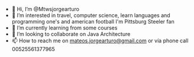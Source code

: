 - 👋 Hi, I’m @Mtwsjorgearturo
- 👀 I’m interested in travel, computer science, learn languages and programming one's and american football I'm Pittsburg Steeler fan
- 🌱 I’m currently learning from some courses
- 💞️ I’m looking to collaborate on Java Architecture
- 📫 How to reach me on mateos.jorgearturo@gmail.com or vía phone call 00525561377965

<!---
Mtwsjorgearturo/Mtwsjorgearturo is a ✨ special ✨ repository because its `README.md` (this file) appears on your GitHub profile.
You can click the Preview link to take a look at your changes.
--->
